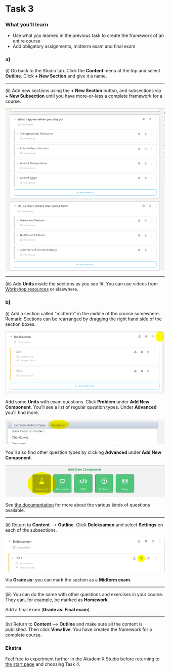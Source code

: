 # Task 3

### What you'll learn
* Use what you learned in the previous task to create the framework of an entire course
* Add obligatory assignments, midterm exam and final exam

### a)

(i) Go back to the Studio tab. Click the **Content** menu at the top and select **Outline**. Click **+ New Section** and give it a name.

----
(ii) Add new sections using the **+ New Section** button, and subsections via **+ New Subsection** until you have more-or-less a complete framework for a course.

![Course outline](outline.png)

----
(iii) Add **Units** inside the sections as you see fit. You can use videos from [Workshop resources](../Resources/resources.md) or elsewhere.  


### b)

(i) Add a section called "midterm" in the middle of the course somewhere. Remark: Sections can be rearranged by dragging the right hand side of the section boxes.


![Midterm](deleksamen.png)

Add some **Units** with exam questions. Click **Problem** under **Add New Component**. You'll see a list of regular question types. Under **Advanced** you'll find more.

![Advanced problems](problems_advanced.png)

You'll also find other question types by clicking **Advanced** under **Add New Component**. 

![Advanced components](advanced.png)

See [the documentation](http://edx.readthedocs.io/projects/edx-partner-course-staff/en/latest/exercises_tools/index.html) for more about the various kinds of questions available. 

----
(ii) Return to **Content** --> **Outline**. Click **Deleksamen** and select **Settings** on each of the subsections.

![Settings subsection](subsection_settings.png)

Via **Grade as:** you can mark the section as a **Midterm exam**.

----
(iii) You can do the same with other questions and exercises in your course. They can, for example, be marked as **Homework**.

Add a final exam (**Grade as: Final exam**).

----
(iv) Return to **Content** --> **Outline** and make sure all the content is published. Then click **View live**. You have created the framework for a complete course.


### Ekstra

Feel free to experiment further in the AkademiX Studio before returning to [the start page](../README.md#tasks) and choosing Task 4.
